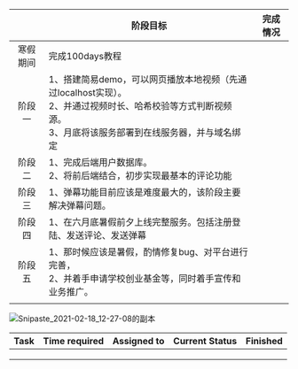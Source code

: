 |          | 阶段目标  | 完成情况   |
| :------: | --------------- | --------------- |
| 寒假期间 | 完成100days教程 |  |
|  阶段一  | 1、搭建简易demo，可以网页播放本地视频（先通过localhost实现）。<br />2、并通过视频时长、哈希校验等方式判断视频源。<br />3、月底将该服务部署到在线服务器，并与域名绑定 |                 |
| 阶段二 | 1、完成后端用户数据库。<br />2、将前后端结合，初步实现最基本的评论功能 |                 |
| 阶段三 | 1、弹幕功能目前应该是难度最大的，该阶段主要解决弹幕问题。 | |
| 阶段四 | 1、在六月底暑假前夕上线完整服务。包括注册登陆、发送评论、发送弹幕 | |
| 阶段五 | 1、那时候应该是暑假，酌情修复bug、对平台进行完善，<br />2、并着手申请学校创业基金等，同时着手宣传和业务推广。 | |
|  | | |

![Snipaste_2021-02-18_12-27-08的副本](https://cdn.jsdelivr.net/gh/Brook1711/fig_for_blog/img/Snipaste_2021-02-18_12-27-08%E7%9A%84%E5%89%AF%E6%9C%AC.png)



| Task | Time required | Assigned to | Current  Status | Finished |
| ---- | ------------- | ----------- | --------------- | -------- |
|      |               |             |                 |          |
|      |               |             |                 |          |
|      |               |             |                 |          |



